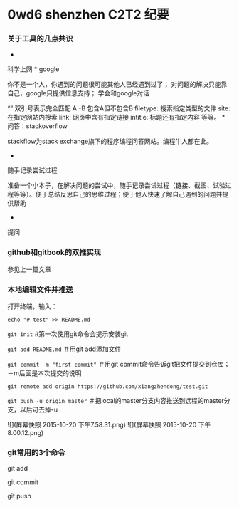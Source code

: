 # 0wd6 shenzhen C2T2 纪要

### 关于工具的几点共识
* 
科学上网
* 
google

你不是一个人，你遇到的问题很可能其他人已经遇到过了；
对问题的解决只能靠自己，google只提供信息支持；
学会和google对话

“” 双引号表示完全匹配
A -B 包含A但不包含B
filetype:  搜索指定类型的文件
site: 在指定网站内搜索
link: 网页中含有指定链接
intitle: 标题还有指定内容
等等。
* 
问答：stackoverflow

stackflow为stack exchange旗下的程序编程问答网站。编程牛人都在此。

* 
随手记录尝试过程

准备一个小本子，在解决问题的尝试中，随手记录尝试过程（链接、截图、试验过程等等）。便于总结反思自己的思维过程；便于他人快速了解自己遇到的问题并提供帮助

* 
提问



### github和gitbook的双推实现

参见上一篇文章


### 本地编辑文件并推送

打开终端，输入：

```echo "# test" >> README.md```

```git init```  #第一次使用git命令会提示安装git   

```git add README.md``` ＃用git add添加文件

```git commit -m "first commit"```  ＃用git commit命令告诉git把文件提交到仓库；－m后面是本次提交的说明

```git remote add origin https://github.com/xiangzhendong/test.git```

```git push -u origin master``` ＃把local的master分支内容推送到远程的master分支，以后可去掉-u



![](屏幕快照 2015-10-20 下午7.58.31.png)
![](屏幕快照 2015-10-20 下午8.00.12.png)





### git常用的3个命令

git add

git commit

git push







